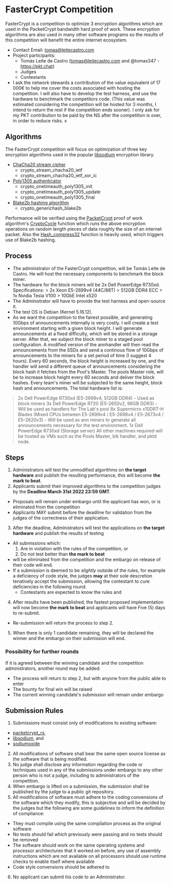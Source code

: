 # FasterCrypt Competition
FasterCrypt is a competition to optimize 3 encryption algorithms which are used in the PacketCrypt bandwidth hard proof of work. These encryption algorithms are also used in many other software programs so the results of this competition will benefit the entire internet ecosystem.

* Contact Email: tomas@leitecastro.com
* Project participants:
  * Tomás Leite de Castro (tomas@leitecastro.com and @tomas347 - https://pkt.chat)
  * Judges 
  * Contestants
* I ask the network stewards a contribution of the value equivalent of 17 000€ to help me cover the costs associated with hosting the competition. I will also have to develop the test harness, and use the hardware to benchmark the competitors code. (This value was estimated considering the competition will be hosted for 3 months, I intend to return the rest if the competition ends sooner). I only ask for my PKT contribution to be paid by the NS after the competition is over, in order to reduce risks. 
x
## Algorithms
The FasterCrypt competition will focus on optimization of three key encryption algorithms used in the popular [libsodium](https://libsodium.gitbook.io/doc/) encryption library.

* [ChaCha20 stream cipher](https://libsodium.gitbook.io/doc/advanced/stream_ciphers/chacha20)
  * crypto_stream_chacha20_ietf
  * crypto_stream_chacha20_ietf_xor_ic
* [Poly1305 authenticator](https://libsodium.gitbook.io/doc/advanced/poly1305)
  * crypto_onetimeauth_poly1305_init
  * crypto_onetimeauth_poly1305_update
  * crypto_onetimeauth_poly1305_final
* [Blake2b hashing algorithm](https://libsodium.gitbook.io/doc/hashing/generic_hashing)
  * crypto_generichash_blake2b

Performance will be verified using the [PacketCrypt](https://github.com/cjdelisle/packetcrypt_rs) proof of work algorithm's [CryptoCycle](https://github.com/cjdelisle/packetcrypt_rs/blob/024debf273b4be8efac6a5bfa7f66ba323e074eb/packetcrypt-sys/packetcrypt/src/CryptoCycle.c#L44) function which runs the above encryption operations on random length pieces of data roughly the size of an internet packet. Also the [Hash_compress32](https://github.com/cjdelisle/packetcrypt_rs/blob/02c00a9fefcd8ebbd5d39b559d27863bcfe2bd2e/packetcrypt-sys/packetcrypt/src/Hash.c) function is heavily used, which triggers use of Blake2b hashing.

## Process
* The administrator of the FasterCrypt competition, will be Tomás Leite de Castro. He will host the necessary components to benchmark the block miner.
* The hardware for the block miners will be 2x Dell PowerEdge R730xd.
    Specifications:
        > 2x Xeon E5-2699v4 (44C/88T)
        > 512GB DDR4 ECC
        > 1x Nvidia Tesla V100
        > 10GbE Intel x520
* The Administrator will have to provide the test harness and open-source it. 
* The test OS is Debian (Kernel 5.16.12).
* As we want the competition to the fairest possible, and generating 10Gbps of announcements internally is very costly. I will create a test environment starting with a given block height. I will generate announcements at a fixed difficulty, which will be stored in a storage server. After that, we subject the block miner to a staged pool configuration. A modified version of the annhandler will then read the announcements from the SSDs and send a continous flow of 10Gbps of announcements to the miners for a set period of time (I suggest 4 hours). Every 60 seconds, the block height is increased by one, and the handler will send a different queue of announcements considering the block hash it fetches from the Pool's Master. The pools Master role, will be to increase block height every 60 seconds and deliver the block hashes. Every team's miner will be subjected to the same height, block hash and announcements.
The total hardware list is:
> 2x Dell PowerEdge R730xd (E5-2699v4, 512GB DDR4) - Used as block miners
> 3x Dell PowerEdge R720 (E5-2650v2, 96GB DDR3) - Will be used as handlers for The Lab's pool
> 8x Supermicro x10DRT-H Blades (Mixed CPUs between E5-2699v4 / E5-2698v4 / E5-2673v4 / E5-2620v3) - Will be used as ann miners to generate all announcements necessary for the test environment. 
> 1x Dell PowerEdge R730xd (Storage server)
> All other machines required will be hosted as VMs such as the Pools Master, blk handler, and pktd node.

## Steps
1. Administrators will test the unmodified algorithms on **the target hardware** and publish the resulting performance, this will become **the mark to beat**.
2. Applicants submit their improved algorithms to the competition judges by the **Deadline March 31st 2022 23:59 GMT**.
  * Proposals will remain under embargo until the applicant has won, or is eliminated from the competition
  * Applicants MAY submit before the deadline for validation from the judges of the correctness of their application.
3. After the deadline, Administrators will test the applications on **the target hardware** and publish the results of testing
  * All submissions which:
    1. Are in violation with the rules of the competition, or
    2. Do not test better than **the mark to beat**
  * will be eliminated from the competition and the embargo on release of their code will end.
  * If a submission is deemed to be *slightly* outside of the rules, for example a deficiency of code style, the judges **may** at their sole descretion tenatively accept the submission, allowing the contestant to cure deficiencies in the following round.
    * Contestants are expected to know the rules and 
4. After results have been published, the fastest proposed implementation will now become **the mark to beat** and applicants will have Five (5) days to re-submit.
  * Re-submission will return the process to step 2.
5. When there is only 1 candidate remaining, they will be declared the winner and the embargo on their submission will end.

### Possibility for further rounds
If it is agreed between the winning candidate and the competition administrators, another round may be added:
  * The process will return to step 2, but with anyone from the public able to enter
  * The bounty for final win will be raised
  * The current winning candidate's submission will remain under embargo

## Submission Rules
1. Submissions must consist only of modifications to existing software:
  * [packetcrypt_rs](https://github.com/cjdelisle/packetcrypt_rs/),
  * [libsodium](https://github.com/jedisct1/libsodium/), and
  * [sodiumoxide](https://github.com/sodiumoxide/sodiumoxide/)
2. All modifications of software shall bear the same open source license as the software that is being modified.
3. No judge shall disclose any information regarding the code or techniques used in any of the submissions under embargo to any other person who is not a judge, including to administrators of the competition.
4. When embargo is lifted on a submission, the submission shall be published by the judge to a public git repository.
5. All modifications of software must adhere to the coding convensions of the software which they modify, this is subjective and will be decided by the judges but the following are some guidelines to inform the definition of compliance:
  * They must compile using the same compilation process as the original software
  * No tests should fail which previously were passing and no tests should be removed
  * The software should work on the same operating systems and processor architectures that it worked on before, any use of assembly instructions which are not available on all processors should use runtime checks to enable itself where available
  * Code style convensions should be adhered to
6. No applicant can submit his code to an Administrator.
